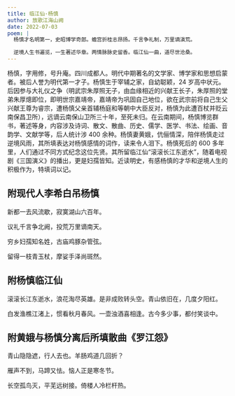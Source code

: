 ```yaml
---
title: 临江仙·杨慎
author: 放歌江海山阙
date: 2022-07-03
poem: |
  杨慎才名明第一，史昭博学奇郎。蟾宫折桂志昂扬。千言争礼制，万里谪滇荒。

  逆境人生书遍览，一生著述华章。两情脉脉史留香。临江仙一曲，道尽世沧桑。
---
```


杨慎，字用修，号升庵。四川成都人。明代中期著名的文学家、博学家和思想启蒙者。被后人誉为明代第一才子。杨慎生于宰辅之家，自幼聪颖，24 岁高中状元。后因参与大礼仪之争（明武宗朱厚照无子，由血缘相近的兴献王长子，朱厚照的堂弟朱厚熜即位，即明世宗嘉靖帝，嘉靖帝为巩固自己地位，欲在武宗前将自己生父兴献王尊为睿宗，遭杨慎父亲首辅杨庭和等朝中大臣反对，杨慎为此遭百杖并贬云南保昌卫所），远谪云南保山卫所三十年，至死未归。在云南期间，杨慎博览群书，著述等身，内容涉及诗词、散文、散曲、历史、儒学、医学、书法、绘画、音韵学、文献学等，后人统计涉 400 余种。杨慎妻黄娥，伉俪情深，陪伴杨慎走过逆境风雨，其所填表达对杨慎感情的词作，读来令人泪下。杨慎死后的 600 多年里，人们通过不同方式纪念这位先贤。其所留临江仙“滚滚长江东逝水”，随着电视剧《三国演义》的播出，更是妇孺皆知。近读明史，有感杨慎的才华和逆境人生的积极作为，特填词以记。

## 附现代人李希白吊杨慎

新都一去风流歇，寂寞湖山六百年。

议礼千言争北阙，投荒万里谪南天。

穷乡妇孺知名姓，古庙鸡豚杂管弦。

留得一枝青玉杖，摩娑手泽尚斑然。

## 附杨慎临江仙

滚滚长江东逝水，浪花淘尽英雄。是非成败转头空。青山依旧在，几度夕阳红。

白发渔樵江渚上，惯看秋月春风。一壶浊酒喜相逢。古今多少事，都付笑谈中。

## 附黄娥与杨慎分离后所填散曲《罗江怨》

青山隐隐遮，行人去也。羊肠鸡道几回折？

雁声不到，马蹄又怯。恼人正是寒冬节。

长空孤鸟灭，平芜远树接。倚楼人冷栏杆热。
